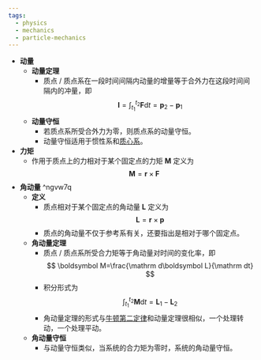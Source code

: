 ```yaml
---
tags:
  - physics
  - mechanics
  - particle-mechanics
---
```

- **动量**
    - **动量定理**
        - 质点 / 质点系在一段时间间隔内动量的增量等于合外力在这段时间间隔内的冲量，即
          $$
          \boldsymbol I=\int_{t_1}^{t_2}\boldsymbol F\mathrm dt=\boldsymbol p_2-\boldsymbol p_1
          $$
    - **动量守恒**
        - 若质点系所受合外力为零，则质点系的动量守恒。
        - 动量守恒适用于惯性系和[质心系](/pages/physics/dynamics/mass-point-system-and-centor-of-mass.md#stv368)。
- **力矩**
    - 作用于质点上的力相对于某个固定点的力矩 $\boldsymbol M$ 定义为
      $$
      \boldsymbol M=\boldsymbol r\times\boldsymbol F
      $$
- **角动量** ^ngvw7q
    - **定义**
        - 质点相对于某个固定点的角动量 $\boldsymbol L$ 定义为
          $$
          \boldsymbol L=\boldsymbol r\times\boldsymbol p
          $$
        - 质点的角动量不仅于参考系有关，还要指出是相对于哪个固定点。
    - **角动量定理**
        - 质点 / 质点系所受合力矩等于角动量对时间的变化率，即
          $$
          \boldsymbol M=\frac{\mathrm d\boldsymbol L}{\mathrm dt}
          $$
        - 积分形式为
          $$
          \int_{t_1}^{t_2}\boldsymbol M\mathrm dt=\boldsymbol L_1-\boldsymbol L_2
          $$
        - 角动量定理的形式与[牛顿第二定律](/pages/physics/dynamics/newtons-law-of-motion.md#t9cc9r)和动量定理很相似，一个处理转动，一个处理平动。
    - **角动量守恒**
        - 与动量守恒类似，当系统的合力矩为零时，系统的角动量守恒。
